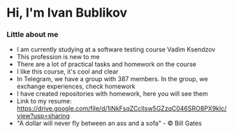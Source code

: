 # Hi, I'm Ivan Bublikov
### Little about me
- I am currently studying at a software testing course Vadim Ksendzov 
- This profession is new to me
- There are a lot of practical tasks and homework on the course
- I like this course, it's cool and clear
- In Telegram, we have a group with 387 members. In the group, we exchange experiences, check homework
- I have created repositories with homework, here you will see them
- Link to my resume: https://drive.google.com/file/d/1iNkFsqZCclIsw5GZzqC046SRO8PX9klc/view?usp=sharing
- "A dollar will never fly between an ass and a sofa" - © Bill Gates
